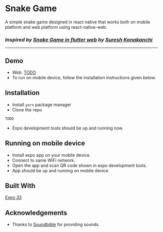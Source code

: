 # Snake Game
A simple snake game designed in react native that works both on mobile platform and web platform using react-native-web.

### *Inspired by [Snake Game in flutter web](https://github.com/sur950/Flutter_SnakeGame_FlutterWeb) by [Suresh Konakanchi](https://github.com/sur950)*
---

## Demo
* *Web*: [TODO]()
* To run on mobile device, follow the installation instructions given below.

## Installation
* Install `yarn` package manager
* Clone the repo
```bash
TODO
```
* Expo development tools should be up and running now.

## Running on mobile device
* Install expo app on your mobile device.
* Connect to same WiFi network.
* Open the app and scan QR code shown in expo development tools.
* App should be up and running on mobile device.

## Built With
*[Expo 33](https://blog.expo.io/expo-sdk-v33-0-0-is-now-available-52d1c99dfe4c)*

## Acknowledgements
* Thanks to [Soundbible](http://soundbible.com) for providing sounds.